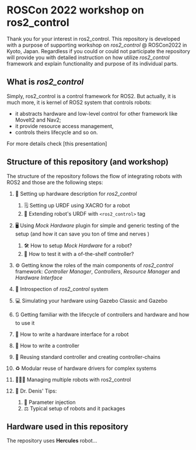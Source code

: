 # ROSCon 2022 workshop on ros2_control

Thank you for your interest in ros2_control.
This repository is developed with a purpose of supporting workshop on *ros2_control* @ ROSCon2022 in Kyoto, Japan.
Regardless if you could or could not participate the repository will provide you with detailed instruction on how utilize *ros2_control* framework and explain functionality and purpose of its individual parts.


## What is *ros2_control*

Simply, ros2_control is a control framework for ROS2.
But actually, it is much more, it is kernel of ROS2 system that controls robots:
 - it abstracts hardware and low-level control for other framework like MoveIt2 and Nav2;
 - it provide resource access management,
 - controls theirs lifecycle and so on.

For more details check [this presentation]


## Structure of this repository (and workshop)

The structure of the repository follows the flow of integrating robots with ROS2 and those are the following steps:

1. 📑 Setting up hardware description for *ros2_control*

   1. 🗒 Setting up URDF using XACRO for a robot
   2. 📝 Extending robot's URDF with `<ros2_control>` tag

2. 🖥 Using *Mock Hardware* plugin for simple and generic testing of the setup (and how it can save you ton of time and nerves )

   1. 🛠 How to setup *Mock Hardware* for a robot?
   2. 🔩 How to test it with a of-the-shelf controller?

3. ⚙ Getting know the roles of the main components of *ros2_control* framework: *Controller Manager*, *Controllers*, *Resource Manager* and *Hardware Interface*

4. 🔬 Introspection of *ros2_control* system

5. 💻 Simulating your hardware using Gazebo Classic and Gazebo

6. 🔃 Getting familiar with the lifecycle of controllers and hardware and how to use it

7. 🤖 How to write a hardware interface for a robot

8. 🛂 How to write a controller

9. 🔗 Reusing standard controller and creating controller-chains

10. ♻ Modular reuse of hardware drivers for complex systems

11. 🤖🤖🤖 Managing multiple robots with ros2_control

12. 👑 Dr. Denis' Tips:

    1. 💉 Parameter injection
    2. ⚖ Typical setup of robots and it packages

## Hardware used in this repository

The repository uses **Hercules** robot...
